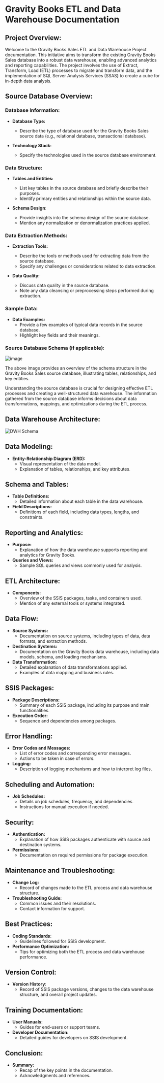 # Gravity Books ETL and Data Warehouse Documentation

## Project Overview:
Welcome to the Gravity Books Sales ETL and Data Warehouse Project documentation. This initiative aims to transform the existing Gravity Books Sales database into a robust data warehouse, enabling advanced analytics and reporting capabilities. The project involves the use of Extract, Transform, Load (ETL) processes to migrate and transform data, and the implementation of SQL Server Analysis Services (SSAS) to create a cube for in-depth data analysis.

## Source Database Overview:

### Database Information:
- **Database Type:**
  - Describe the type of database used for the Gravity Books Sales source data (e.g., relational database, transactional database).

- **Technology Stack:**
  - Specify the technologies used in the source database environment.

### Data Structure:
- **Tables and Entities:**
  - List key tables in the source database and briefly describe their purposes.
  - Identify primary entities and relationships within the source data.

- **Schema Design:**
  - Provide insights into the schema design of the source database.
  - Mention any normalization or denormalization practices applied.

### Data Extraction Methods:
- **Extraction Tools:**
  - Describe the tools or methods used for extracting data from the source database.
  - Specify any challenges or considerations related to data extraction.

- **Data Quality:**
  - Discuss data quality in the source database.
  - Note any data cleansing or preprocessing steps performed during extraction.

### Sample Data:
- **Data Examples:**
  - Provide a few examples of typical data records in the source database.
  - Highlight key fields and their meanings.

### Source Database Schema (if applicable):
![image](https://github.com/NouraAlgohary/Gravity-Books-ETL-and-Data-Warehouse/assets/103903785/628aaf8b-f334-4011-8da4-c0660697f3ba)

The above image provides an overview of the schema structure in the Gravity Books Sales source database, illustrating tables, relationships, and key entities.

Understanding the source database is crucial for designing effective ETL processes and creating a well-structured data warehouse. The information gathered from the source database informs decisions about data transformations, mappings, and optimizations during the ETL process.


## Data Warehouse Architecture:
![DWH Schema](https://github.com/NouraAlgohary/Gravity-Books-ETL-and-Data-Warehouse/assets/103903785/ed2ce229-0ba8-44c3-b309-cb4fdcb495f3)


## Data Modeling:
- **Entity-Relationship Diagram (ERD):**
  - Visual representation of the data model.
  - Explanation of tables, relationships, and key attributes.

## Schema and Tables:
- **Table Definitions:**
  - Detailed information about each table in the data warehouse.
- **Field Descriptions:**
  - Definitions of each field, including data types, lengths, and constraints.

## Reporting and Analytics:
- **Purpose:**
  - Explanation of how the data warehouse supports reporting and analytics for Gravity Books.
- **Queries and Views:**
  - Sample SQL queries and views commonly used for analysis.

## ETL Architecture:
- **Components:**
  - Overview of the SSIS packages, tasks, and containers used.
  - Mention of any external tools or systems integrated.

## Data Flow:
- **Source Systems:**
  - Documentation on source systems, including types of data, data formats, and extraction methods.
- **Destination Systems:**
  - Documentation on the Gravity Books data warehouse, including data models, schema, and loading mechanisms.
- **Data Transformation:**
  - Detailed explanation of data transformations applied.
  - Examples of data mapping and business rules.

## SSIS Packages:
- **Package Descriptions:**
  - Summary of each SSIS package, including its purpose and main functionalities.
- **Execution Order:**
  - Sequence and dependencies among packages.

## Error Handling:
- **Error Codes and Messages:**
  - List of error codes and corresponding error messages.
  - Actions to be taken in case of errors.
- **Logging:**
  - Description of logging mechanisms and how to interpret log files.

## Scheduling and Automation:
- **Job Schedules:**
  - Details on job schedules, frequency, and dependencies.
  - Instructions for manual execution if needed.

## Security:
- **Authentication:**
  - Explanation of how SSIS packages authenticate with source and destination systems.
- **Permissions:**
  - Documentation on required permissions for package execution.

## Maintenance and Troubleshooting:
- **Change Log:**
  - Record of changes made to the ETL process and data warehouse structure.
- **Troubleshooting Guide:**
  - Common issues and their resolutions.
  - Contact information for support.

## Best Practices:
- **Coding Standards:**
  - Guidelines followed for SSIS development.
- **Performance Optimization:**
  - Tips for optimizing both the ETL process and data warehouse performance.

## Version Control:
- **Version History:**
  - Record of SSIS package versions, changes to the data warehouse structure, and overall project updates.

## Training Documentation:
- **User Manuals:**
  - Guides for end-users or support teams.
- **Developer Documentation:**
  - Detailed guides for developers on SSIS development.

## Conclusion:
- **Summary:**
  - Recap of the key points in the documentation.
  - Acknowledgments and references.
